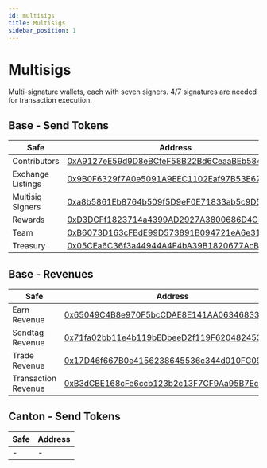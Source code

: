```yaml
---
id: multisigs
title: Multisigs
sidebar_position: 1
---
```


# Multisigs

Multi-signature wallets, each with seven signers. 4/7 signatures are needed for transaction execution.

## Base - Send Tokens

| Safe | Address |
|------|---------|
| Contributors | <a href="https://basescan.org/address/0xA9127eE59d9D8eBCfeF58B22Bd6CeaaBEb584A3C" class="multisig-token-link" target="_blank">0xA9127eE59d9D8eBCfeF58B22Bd6CeaaBEb584A3C</a> |
| Exchange Listings | <a href="https://basescan.org/address/0x9B0F6329f7A0e5091A9EEC1102Eaf97B53E67447" class="multisig-token-link" target="_blank">0x9B0F6329f7A0e5091A9EEC1102Eaf97B53E67447</a> |
| Multisig Signers | <a href="https://basescan.org/address/0xa8b5861Eb8764b509f5D9eF0E71833ab5c9D547D" class="multisig-token-link" target="_blank">0xa8b5861Eb8764b509f5D9eF0E71833ab5c9D547D</a> |
| Rewards | <a href="https://basescan.org/address/0xD3DCFf1823714a4399AD2927A3800686D4CEB53A" class="multisig-token-link" target="_blank">0xD3DCFf1823714a4399AD2927A3800686D4CEB53A</a> |
| Team | <a href="https://basescan.org/address/0xB6073D163cFBdE99D573891B094721eA6e319b57" class="multisig-token-link" target="_blank">0xB6073D163cFBdE99D573891B094721eA6e319b57</a> |
| Treasury | <a href="https://basescan.org/address/0x05CEa6C36f3a44944A4F4bA39B1820677AcB97EE" class="multisig-token-link" target="_blank">0x05CEa6C36f3a44944A4F4bA39B1820677AcB97EE</a> |


## Base - Revenues

| Safe | Address |
|------|---------|
| Earn Revenue | <a href="https://basescan.org/address/0x65049C4B8e970F5bcCDAE8E141AA06346833CeC4" class="multisig-revenue-link" target="_blank">0x65049C4B8e970F5bcCDAE8E141AA06346833CeC4</a> |
| Sendtag Revenue | <a href="https://basescan.org/address/0x71fa02bb11e4b119bEDbeeD2f119F62048245301" class="multisig-revenue-link" target="_blank">0x71fa02bb11e4b119bEDbeeD2f119F62048245301</a> |
| Trade Revenue | <a href="https://basescan.org/address/0x17D46f667B0e4156238645536c344d010FC099d7" class="multisig-revenue-link" target="_blank">0x17D46f667B0e4156238645536c344d010FC099d7</a> |
| Transaction Revenue | <a href="https://basescan.org/address/0xB3dCBE168cFe6ccb123b2c13F7CF9Aa95B7Ec5aE" class="multisig-revenue-link" target="_blank">0xB3dCBE168cFe6ccb123b2c13F7CF9Aa95B7Ec5aE</a> |


## Canton - Send Tokens

| Safe | Address |
|------|---------|
| - | - |